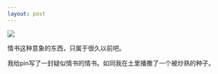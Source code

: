 ```yaml
---
layout: post
---
```

![](http://i3.6.cn/cvbnm/15/40/bb/09b69e5ae8983c4580827b4fbdf9c067.jpg)

情书这种意象的东西，只属于很久以前吧。

我给pin写了一封疑似情书的情书。如同我在土里播撒了一个被炒熟的种子。